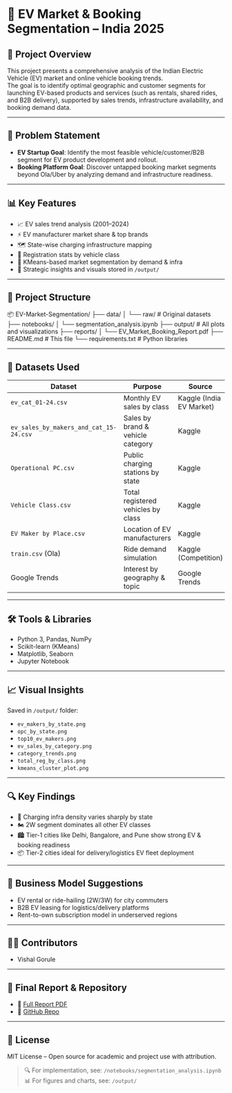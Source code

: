 # 🚀 EV Market & Booking Segmentation – India 2025

## 📌 Project Overview
This project presents a comprehensive analysis of the Indian Electric Vehicle (EV) market and online vehicle booking trends.  
The goal is to identify optimal geographic and customer segments for launching EV-based products and services (such as rentals, shared rides, and B2B delivery), supported by sales trends, infrastructure availability, and booking demand data.

---

## 🧠 Problem Statement
- **EV Startup Goal**: Identify the most feasible vehicle/customer/B2B segment for EV product development and rollout.
- **Booking Platform Goal**: Discover untapped booking market segments beyond Ola/Uber by analyzing demand and infrastructure readiness.

---

## 📊 Key Features
- 📈 EV sales trend analysis (2001–2024)  
- ⚡ EV manufacturer market share & top brands  
- 🗺️ State-wise charging infrastructure mapping  
- 🚗 Registration stats by vehicle class  
- 🧠 KMeans-based market segmentation by demand & infra  
- 📎 Strategic insights and visuals stored in `/output/`  

---

## 📁 Project Structure

📦 EV-Market-Segmentation/
├── data/
│   └── raw/                       # Original datasets
├── notebooks/
│   └── segmentation_analysis.ipynb
├── output/                       # All plots and visualizations
├── reports/
│   └── EV_Market_Booking_Report.pdf
├── README.md                     # This file
└── requirements.txt              # Python libraries


---

## 📂 Datasets Used

| Dataset                               | Purpose                                  | Source                     |
|---------------------------------------|------------------------------------------|----------------------------|
| `ev_cat_01-24.csv`                    | Monthly EV sales by class                | Kaggle (India EV Market)   |
| `ev_sales_by_makers_and_cat_15-24.csv`| Sales by brand & vehicle category        | Kaggle                     |
| `Operational PC.csv`                  | Public charging stations by state        | Kaggle                     |
| `Vehicle Class.csv`                   | Total registered vehicles by class       | Kaggle                     |
| `EV Maker by Place.csv`               | Location of EV manufacturers             | Kaggle                     |
| `train.csv` (Ola)                     | Ride demand simulation                   | Kaggle (Competition)       |
| Google Trends                         | Interest by geography & topic            | Google Trends              |

---

## 🛠️ Tools & Libraries
- Python 3, Pandas, NumPy  
- Scikit-learn (KMeans)  
- Matplotlib, Seaborn  
- Jupyter Notebook  

---

## 📈 Visual Insights  
Saved in `/output/` folder:
- `ev_makers_by_state.png`
- `opc_by_state.png`
- `top10_ev_makers.png`
- `ev_sales_by_category.png`
- `category_trends.png`
- `total_reg_by_class.png`
- `kmeans_cluster_plot.png`

---

## 🔍 Key Findings
- 🔌 Charging infra density varies sharply by state  
- 🏍️ 2W segment dominates all other EV classes  
- 🏙️ Tier-1 cities like Delhi, Bangalore, and Pune show strong EV & booking readiness  
- 📦 Tier-2 cities ideal for delivery/logistics EV fleet deployment  

---

## 💼 Business Model Suggestions
- EV rental or ride-hailing (2W/3W) for city commuters  
- B2B EV leasing for logistics/delivery platforms  
- Rent-to-own subscription model in underserved regions  

---

## 👨‍💻 Contributors
- Vishal Gorule

---

## 📄 Final Report & Repository
- 📘 [Full Report PDF](./reports/EV_Market_Booking_Report.pdf)  
- 📁 [GitHub Repo](https://github.com/VisionExpo/EV-Market-Segmentation)

---

## 📜 License
MIT License – Open source for academic and project use with attribution.

> 🔍 For implementation, see: `/notebooks/segmentation_analysis.ipynb`  
> 📊 For figures and charts, see: `/output/`

